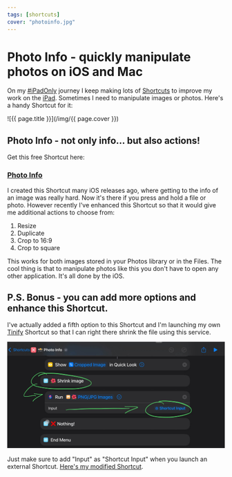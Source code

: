 ```yaml
---
tags: [shortcuts]
cover: "photoinfo.jpg"
---
```


# Photo Info - quickly manipulate photos on iOS and Mac

On my [#iPadOnly](/ipadonly/) journey I keep making lots of [Shortcuts](/shortcuts) to improve my work on the [iPad](/ipadm4). Sometimes I need to manipulate images or photos. Here's a handy Shortcut for it:

<!--More-->

![{{ page.title }}](/img/{{ page.cover }})

## Photo Info - not only info… but also actions!

Get this free Shortcut here:

### [Photo Info][l]

I created this Shortcut many iOS releases ago, where getting to the info of an image was really hard. Now it's there if you press and hold a file or photo. However recently I've enhanced this Shortcut so that it would give me additional actions to choose from:

1. Resize
2. Duplicate
3. Crop to 16:9
4. Crop to square

This works for both images stored in your Photos library or in the Files. The cool thing is that to manipulate photos like this you don't have to open any other application. It's all done by the iOS.

## P.S. Bonus - you can add more options and enhance this Shortcut.

I've actually added a fifth option to this Shortcut and I'm launching my own [Tinify](/tinify) Shortcut so that I can right there shrink the file using this service.

![{{ page.title }} extend](/img/photoinfo-extend.jpg)

Just make sure to add "Input" as "Shortcut Input" when you launch an external Shortcut. [Here's my modified Shortcut][l2].

[l]: https://www.icloud.com/shortcuts/eea86a02874540b984e732859a8601ef
[l2]: https://www.icloud.com/shortcuts/a1960b6b4e694dfa9cf40f994eb7e1cc

[n]: https://michael.gratis/nozbe
[np]: https://michael.gratis/nozbepersonal